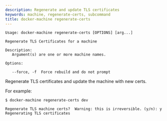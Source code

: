 ```yaml
---
description: Regenerate and update TLS certificates
keywords: machine, regenerate-certs, subcommand
title: docker-machine regenerate-certs
---
```


```none
Usage: docker-machine regenerate-certs [OPTIONS] [arg...]

Regenerate TLS Certificates for a machine

Description:
   Argument(s) are one or more machine names.

Options:

   --force, -f  Force rebuild and do not prompt
```

Regenerate TLS certificates and update the machine with new certs.

For example:

```none
$ docker-machine regenerate-certs dev

Regenerate TLS machine certs?  Warning: this is irreversible. (y/n): y
Regenerating TLS certificates
```